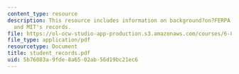 ```yaml
---
content_type: resource
description: This resource includes information on background?on?FERPA, FERPA?implementation,
  and MIT's records.
file: https://ol-ocw-studio-app-production.s3.amazonaws.com/courses/6-805-ethics-and-the-law-on-the-electronic-frontier-fall-2005/5b76083a9fde8a6502ab56d19bc21ec6_student_records.pdf
file_type: application/pdf
resourcetype: Document
title: student_records.pdf
uid: 5b76083a-9fde-8a65-02ab-56d19bc21ec6
---
```

